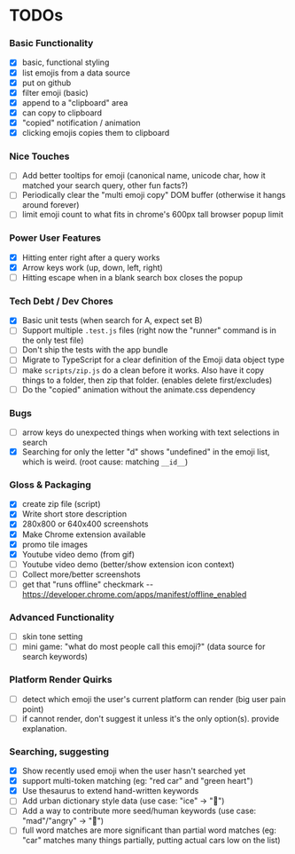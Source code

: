 # TODOs

### Basic Functionality

- [x] basic, functional styling
- [x] list emojis from a data source
- [x] put on github
- [x] filter emoji (basic)
- [x] append to a "clipboard" area
- [x] can copy to clipboard
- [x] "copied" notification / animation
- [x] clicking emojis copies them to clipboard

### Nice Touches

- [ ] Add better tooltips for emoji (canonical name, unicode char, how it matched your search query, other fun facts?)
- [ ] Periodically clear the "multi emoji copy" DOM buffer (otherwise it hangs around forever)
- [ ] limit emoji count to what fits in chrome's 600px tall browser popup limit

### Power User Features

- [x] Hitting enter right after a query works
- [x] Arrow keys work (up, down, left, right)
- [ ] Hitting escape when in a blank search box closes the popup

### Tech Debt / Dev Chores

- [x] Basic unit tests (when search for A, expect set B)
- [ ] Support multiple `.test.js` files (right now the "runner" command is in the only test file)
- [ ] Don't ship the tests with the app bundle
- [ ] Migrate to TypeScript for a clear definition of the Emoji data object type
- [ ] make `scripts/zip.js` do a clean before it works. Also have it copy things to a folder, then zip that folder. (enables delete first/excludes)
- [ ] Do the "copied" animation without the animate.css dependency

### Bugs

- [ ] arrow keys do unexpected things when working with text selections in search
- [x] Searching for only the letter "d" shows "undefined" in the emoji list, which is weird. (root cause: matching `__id__`)

### Gloss & Packaging

- [x] create zip file (script)
- [x] Write short store description
- [x] 280x800 or 640x400 screenshots
- [x] Make Chrome extension available
- [x] promo tile images
- [x] Youtube video demo (from gif)
- [ ] Youtube video demo (better/show extension icon context)
- [ ] Collect more/better screenshots
- [ ] get that "runs offline" checkmark -- https://developer.chrome.com/apps/manifest/offline_enabled

### Advanced Functionality

- [ ] skin tone setting
- [ ] mini game: "what do most people call this emoji?" (data source for search keywords)

### Platform Render Quirks

- [ ] detect which emoji the user's current platform can render (big user pain point)
- [ ] if cannot render, don't suggest it unless it's the only option(s). provide explanation.

### Searching, suggesting

- [x] Show recently used emoji when the user hasn't searched yet
- [x] support multi-token matching (eg: "red car" and "green heart")
- [x] Use thesaurus to extend hand-written keywords
- [ ] Add urban dictionary style data (use case: "ice" -> "💎")
- [ ] Add a way to contribute more seed/human keywords (use case: "mad"/"angry" -> "🤬")
- [ ] full word matches are more significant than partial word matches (eg: "car" matches many things partially, putting actual cars low on the list)
